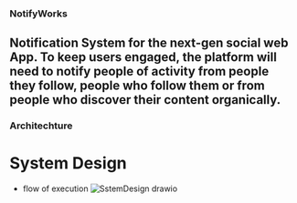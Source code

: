 ### NotifyWorks

## Notification System for the next-gen social web App. To keep users engaged, the platform will need to notify people of activity from people they follow, people who follow them or from people who discover their content organically.

### Architechture

# System Design
- flow of execution
![SstemDesign drawio](https://github.com/user-attachments/assets/386c2fe1-0ee7-49f5-8a38-649720237c9b)
